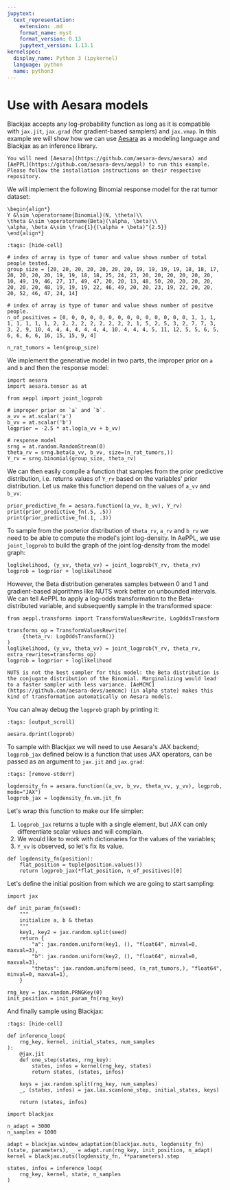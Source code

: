 ```yaml
---
jupytext:
  text_representation:
    extension: .md
    format_name: myst
    format_version: 0.13
    jupytext_version: 1.13.1
kernelspec:
  display_name: Python 3 (ipykernel)
  language: python
  name: python3
---
```


# Use with Aesara models

Blackjax accepts any log-probability function as long as it is compatible with `jax.jit`, `jax.grad` (for gradient-based samplers) and `jax.vmap`. In this example we will show how we can use [Aesara](https://github.com/aesara-devs/aesara) as a modeling language and Blackjax as an inference library.

``` {admonition} Before you start
You will need [Aesara](https://github.com/aesara-devs/aesara) and [AePPL](https://github.com/aesara-devs/aeppl) to run this example. Please follow the installation instructions on their respective repository.
```

We will implement the following Binomial response model for the rat tumor dataset:

``` {math}
\begin{align*}
Y &\sim \operatorname{Binomial}(N, \theta)\\
\theta &\sim \operatorname{Beta}(\alpha, \beta)\\
\alpha, \beta &\sim \frac{1}{(\alpha + \beta)^{2.5}}
\end{align*}
```

```{code-cell} python
:tags: [hide-cell]

# index of array is type of tumor and value shows number of total people tested.
group_size = [20, 20, 20, 20, 20, 20, 20, 19, 19, 19, 19, 18, 18, 17, 20, 20, 20, 20, 19, 19, 18, 18, 25, 24, 23, 20, 20, 20, 20, 20, 20, 10, 49, 19, 46, 27, 17, 49, 47, 20, 20, 13, 48, 50, 20, 20, 20, 20, 20, 20, 20, 48, 19, 19, 19, 22, 46, 49, 20, 20, 23, 19, 22, 20, 20, 20, 52, 46, 47, 24, 14]

# index of array is type of tumor and value shows number of positve people.
n_of_positives = [0, 0, 0, 0, 0, 0, 0, 0, 0, 0, 0, 0, 0, 0, 1, 1, 1, 1, 1, 1, 1, 1, 2, 2, 2, 2, 2, 2, 2, 2, 2, 1, 5, 2, 5, 3, 2, 7, 7, 3, 3, 2, 9, 10, 4, 4, 4, 4, 4, 4, 4, 10, 4, 4, 4, 5, 11, 12, 5, 5, 6, 5, 6, 6, 6, 6, 16, 15, 15, 9, 4]

n_rat_tumors = len(group_size)
```

We implement the generative model in two parts, the improper prior on `a` and `b` and then the response model:

```{code-cell} python
import aesara
import aesara.tensor as at

from aeppl import joint_logprob

# improper prior on `a` and `b`.
a_vv = at.scalar('a')
b_vv = at.scalar('b')
logprior = -2.5 * at.log(a_vv + b_vv)

# response model
srng = at.random.RandomStream(0)
theta_rv = srng.beta(a_vv, b_vv, size=(n_rat_tumors,))
Y_rv = srng.binomial(group_size, theta_rv)
```

We can then easily compile a function that samples from the prior predictive distribution, i.e. returns values of `Y_rv` based on the variables' prior distribution. Let us make this function depend on the values of `a_vv` and `b_vv`:

```{code-cell} python
prior_predictive_fn = aesara.function((a_vv, b_vv), Y_rv)
print(prior_predictive_fn(.5, .5))
print(prior_predictive_fn(.1, .3))
```

To sample from the posterior distribution of `theta_rv`, `a_rv` and `b_rv` we need to be able to compute the model's joint log-density. In AePPL, we use `joint_logprob` to build the graph of the joint log-density from the model graph:

```{code-cell} python
loglikelihood, (y_vv, theta_vv) = joint_logprob(Y_rv, theta_rv)
logprob = logprior + loglikelihood
```

However, the Beta distribution generates samples between 0 and 1 and gradient-based algorithms like NUTS work better on unbounded intervals. We can tell AePPL to apply a log-odds transformation to the Beta-distributed variable, and subsequently sample in the transformed space:

```{code-cell} python
from aeppl.transforms import TransformValuesRewrite, LogOddsTransform

transforms_op = TransformValuesRewrite(
     {theta_rv: LogOddsTransform()}
)
loglikelihood, (y_vv, theta_vv) = joint_logprob(Y_rv, theta_rv, extra_rewrites=transforms_op)
logprob = logprior + loglikelihood
```

```{note}
NUTS is not the best sampler for this model: the Beta distribution is the conjugate distribution of the Binomial. Marginalizing would lead to a faster sampler with less variance. [AeMCMC](https://github.com/aesara-devs/aemcmc) (in alpha state) makes this kind of transformation automatically on Aesara models.
```

You can alway debug the `logprob` graph by printing it:

```{code-cell} python
:tags: [output_scroll]

aesara.dprint(logprob)
```

To sample with Blackjax we will need to use Aesara's JAX backend; `logprob_jax` defined below is a function that uses JAX operators, can be passed as an argument to `jax.jit` and `jax.grad`:

```{code-cell} python
:tags: [remove-stderr]

logdensity_fn = aesara.function((a_vv, b_vv, theta_vv, y_vv), logprob, mode="JAX")
logprob_jax = logdensity_fn.vm.jit_fn
```

Let's wrap this function to make our life simpler:

1. `logprob_jax` returns a tuple with a single element, but JAX can only differentiate scalar values and will complain.
2. We would like to work with dictionaries for the values of the variables;
3. `Y_vv` is observed, so let's fix its value.

```{code-cell} python
def logdensity_fn(position):
    flat_position = tuple(position.values())
    return logprob_jax(*flat_position, n_of_positives)[0]
```

Let's define the initial position from which we are going to start sampling:

```{code-cell} python
import jax

def init_param_fn(seed):
    """
    initialize a, b & thetas
    """
    key1, key2 = jax.random.split(seed)
    return {
        "a": jax.random.uniform(key1, (), "float64", minval=0, maxval=3),
        "b": jax.random.uniform(key2, (), "float64", minval=0, maxval=3),
        "thetas": jax.random.uniform(seed, (n_rat_tumors,), "float64", minval=0, maxval=1),
    }

rng_key = jax.random.PRNGKey(0)
init_position = init_param_fn(rng_key)
```

And finally sample using Blackjax:

```{code-cell} python
:tags: [hide-cell]

def inference_loop(
    rng_key, kernel, initial_states, num_samples
):
    @jax.jit
    def one_step(states, rng_key):
        states, infos = kernel(rng_key, states)
        return states, (states, infos)

    keys = jax.random.split(rng_key, num_samples)
    _, (states, infos) = jax.lax.scan(one_step, initial_states, keys)

    return (states, infos)
```

```{code-cell} python
import blackjax

n_adapt = 3000
n_samples = 1000

adapt = blackjax.window_adaptation(blackjax.nuts, logdensity_fn)
(state, parameters), _ = adapt.run(rng_key, init_position, n_adapt)
kernel = blackjax.nuts(logdensity_fn, **parameters).step

states, infos = inference_loop(
    rng_key, kernel, state, n_samples
)
```
